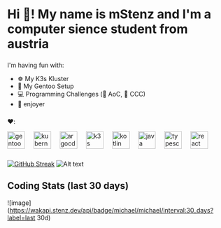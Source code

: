 <h1 align="left">Hi 👋! My name is mStenz and I'm a computer sience student from austria</h1>

###

I'm having fun with:
- ☸️ My K3s Kluster
- 🐧 My Gentoo Setup
- 💻 Programming Challenges (🎄 AoC, 🏅 CCC)
- 🧛 enjoyer

###

<div align="left">
  <p align="left">❤️:</p>
  <img src="https://cdn.jsdelivr.net/gh/devicons/devicon/icons/gentoo/gentoo-plain.svg" height="40" alt="gentoo logo"  />
  <img width="12" />
  <img src="https://cdn.jsdelivr.net/gh/devicons/devicon/icons/kubernetes/kubernetes-plain.svg" height="40" alt="kubernetes logo"  />
  <img width="12" />
  <img src="https://cdn.jsdelivr.net/gh/devicons/devicon/icons/argocd/argocd-original.svg" height="40" alt="argocd logo"  />
  <img width="12" />
  <img src="https://cdn.jsdelivr.net/gh/devicons/devicon/icons/k3s/k3s-original.svg" height="40" alt="k3s logo"  />
  <img width="12" />
  <img src="https://cdn.jsdelivr.net/gh/devicons/devicon/icons/kotlin/kotlin-original.svg" height="40" alt="kotlin logo"  />
  <img width="12" />
  <img src="https://cdn.jsdelivr.net/gh/devicons/devicon/icons/java/java-original.svg" height="40" alt="java logo"  />
  <img width="12" />
  <img src="https://cdn.jsdelivr.net/gh/devicons/devicon/icons/typescript/typescript-original.svg" height="40" alt="typescript logo"  />
  <img width="12" />
  <img src="https://cdn.jsdelivr.net/gh/devicons/devicon/icons/react/react-original.svg" height="40" alt="react logo"  />
</div>

###

[![GitHub Streak](https://streak-stats.demolab.com?user=stenz123&theme=dracula&date_format=j%2Fn%5B%2FY%5D)](https://git.io/streak-stats)
![Alt text](https://spotify-recently-played-readme.vercel.app/api?user=anhyskp36ewpz8tr3dps4uzg5&unique={true|1|on|yes})

## Coding Stats (last 30 days)
![image](https://wakapi.stenz.dev/api/badge/michael/michael/interval:30_days?label=last 30d)
###
